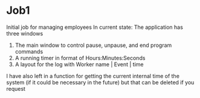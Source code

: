 # Job1
Initial job for managing employees
In current state:
The application has three windows
  1. The main window to control pause, unpause, and end program commands
  2. A running timer in format of Hours:Minutes:Seconds
  3. A layout for the log with 
      Worker name  |    Event  |  time
      
      
I have also left in a function for getting the current internal time of the system (if it could be necessary in the future) but that can be deleted if you request
